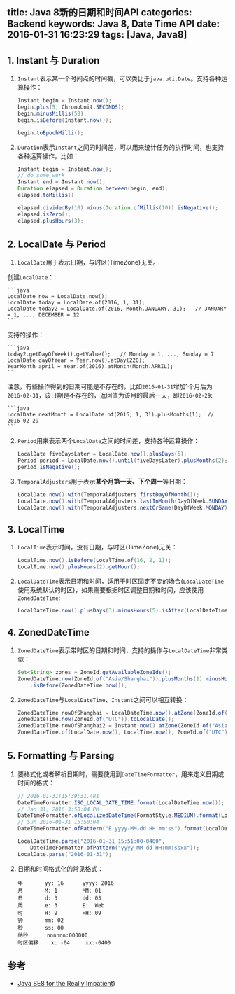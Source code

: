 title: Java 8新的日期和时间API
categories: Backend
keywords: Java 8, Date Time API
date: 2016-01-31 16:23:29
tags: [Java, Java8]
---

## 1. Instant 与 Duration

1) `Instant`表示某一个时间点的时间戳，可以类比于`java.uti.Date`。支持各种运算操作：

    ```java
    Instant begin = Instant.now();
    begin.plus(5, ChronoUnit.SECONDS);
    begin.minusMillis(50);
    begin.isBefore(Instant.now());

    begin.toEpochMilli();
    ```

<!-- more -->

2) `Duration`表示`Instant`之间的时间差，可以用来统计任务的执行时间，也支持各种运算操作，比如：

    ```java
	Instant begin = Instant.now();
	// do some work
	Instant end = Instant.now();
	Duration elapsed = Duration.between(begin, end);
	elapsed.toMillis()

	elapsed.dividedBy(10).minus(Duration.ofMillis(10)).isNegative();
	elapsed.isZero();
	elapsed.plusHours(3);
    ```

## 2. LocalDate 与 Period

1) `LocalDate`用于表示日期，与时区(TimeZone)无关。

创建`LocalDate`：

    ```java
	LocalDate now = LocalDate.now();
	LocalDate today = LocalDate.of(2016, 1, 31);
	LocalDate today2 = LocalDate.of(2016, Month.JANUARY, 31);   // JANUARY = 1, ..., DECEMBER = 12
    ```

支持的操作：

    ```java
	today2.getDayOfWeek().getValue();   // Monday = 1, ..., Sunday = 7
	LocalDate dayOfYear = Year.now().atDay(220);
	YearMonth april = Year.of(2016).atMonth(Month.APRIL);
    ```

注意，有些操作得到的日期可能是不存在的，比如`2016-01-31`增加1个月后为`2016-02-31`，该日期是不存在的，返回值为该月的最后一天，即`2016-02-29`:

    ```java
	LocalDate nextMonth = LocalDate.of(2016, 1, 31).plusMonths(1);  // 2016-02-29
    ```

2) `Period`用来表示两个`LocalDate`之间的时间差，支持各种运算操作：

    ```java
	LocalDate fiveDaysLater = LocalDate.now().plusDays(5);
	Period period = LocalDate.now().until(fiveDaysLater).plusMonths(2);
	period.isNegative();
    ```

3) `TemporalAdjusters`用于表示**某个月第一天、下个周一**等日期：

    ```java
	LocalDate.now().with(TemporalAdjusters.firstDayOfMonth());
    LocalDate.now().with(TemporalAdjusters.lastInMonth(DayOfWeek.SUNDAY));
    LocalDate.now().with(TemporalAdjusters.nextOrSame(DayOfWeek.MONDAY));
    ```

## 3. LocalTime

1) `LocalTime`表示时间，没有日期，与时区(TimeZone)无关：

    ```java
	LocalTime.now().isBefore(LocalTime.of(16, 2, 1));
    LocalTime.now().plusHours(2).getHour();
    ```

2) `LocalDateTime`表示日期和时间，适用于时区固定不变的场合(`LocalDateTime`使用系统默认的时区)，如果需要根据时区调整日期和时间，应该使用`ZonedDateTime`:

    ```java
	LocalDateTime.now().plusDays(3).minusHours(5).isAfter(LocalDateTime.of(2016, 1, 30, 10, 20, 30));
    ```

## 4. ZonedDateTime

1) `ZonedDateTime`表示带时区的日期和时间，支持的操作与`LocalDateTime`非常类似：

    ```java
	Set<String> zones = ZoneId.getAvailableZoneIds();
	ZonedDateTime.now(ZoneId.of("Asia/Shanghai")).plusMonths(1).minusHours(3)
        .isBefore(ZonedDateTime.now());
    ```

2) `ZonedDateTime`与`LocalDateTime`、`Instant`之间可以相互转换：

    ```java
	ZonedDateTime nowOfShanghai = LocalDateTime.now().atZone(ZoneId.of("Asia/Shanghai"));
	ZonedDateTime.now(ZoneId.of("UTC")).toLocalDate();
	ZonedDateTime nowOfShanghai2 = Instant.now().atZone(ZoneId.of("Asia/Shanghai"));
	ZonedDateTime.of(LocalDate.now(), LocalTime.now(), ZoneId.of("UTC")).toInstant();
    ```

## 5. Formatting 与 Parsing

1) 要格式化或者解析日期时，需要使用到`DateTimeFormatter`，用来定义日期或时间的格式：

    ```java
	// 2016-01-31T15:39:31.481
	DateTimeFormatter.ISO_LOCAL_DATE_TIME.format(LocalDateTime.now());
	// Jan 31, 2016 3:50:04 PM
	DateTimeFormatter.ofLocalizedDateTime(FormatStyle.MEDIUM).format(LocalDateTime.now());
	// Sun 2016-01-31 15:50:04
	DateTimeFormatter.ofPattern("E yyyy-MM-dd HH:mm:ss").format(LocalDateTime.now());

	LocalDateTime.parse("2016-01-31 15:51:00-0400", 
        DateTimeFormatter.ofPattern("yyyy-MM-dd HH:mm:ssxx"));
    LocalDate.parse("2016-01-31");
    ```

2) 日期和时间格式化的常见格式：

    ```
    年       yy: 16      yyyy: 2016
    月       M: 1        MM: 01
    日       d: 3        dd: 03
    周       e: 3        E:	Web
    时       H: 9        HH: 09
    钟       mm: 02
    秒       ss: 00
    纳秒      nnnnnn:000000
    时区偏移    x: -04     xx:-0400
    ```

## 参考

- [Java SE8 for the Really Impatient](http://www.amazon.cn/Java-SE8-for-the-Really-Impatient-A-Short-Course-on-the-Basics-Horstmann-Cay-S/dp/0321927761/ref=sr_1_2))
